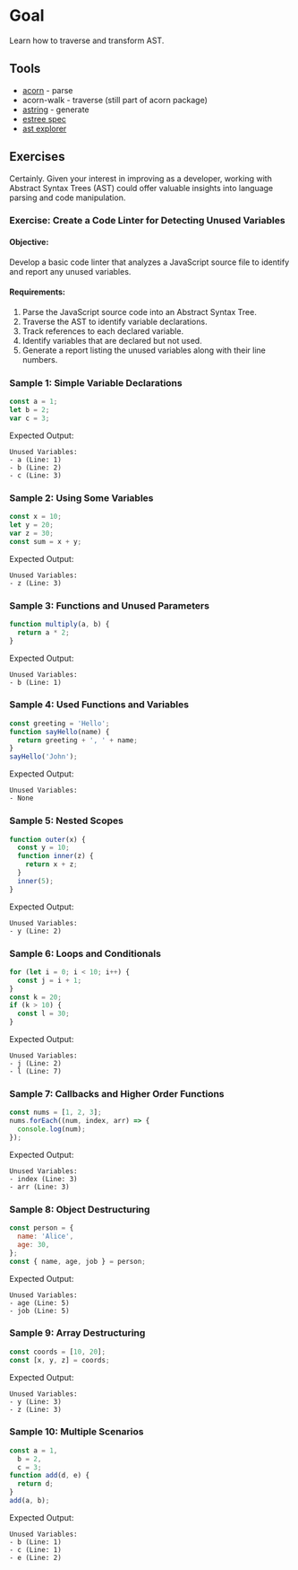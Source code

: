 # Goal

Learn how to traverse and transform AST.

## Tools

- [acorn](https://github.com/acornjs/acorn) - parse
- acorn-walk - traverse (still part of acorn package)
- [astring](https://github.com/davidbonnet/astring) - generate
- [estree spec](https://web.archive.org/web/20210314002546/https://developer.mozilla.org/en-US/docs/Mozilla/Projects/SpiderMonkey/Parser_API)
- [ast explorer](https://astexplorer.net/)

## Exercises

Certainly. Given your interest in improving as a developer, working with Abstract Syntax Trees (AST) could offer valuable insights into language parsing and code manipulation.

### Exercise: Create a Code Linter for Detecting Unused Variables

#### Objective:

Develop a basic code linter that analyzes a JavaScript source file to identify and report any unused variables.

#### Requirements:

1. Parse the JavaScript source code into an Abstract Syntax Tree.
2. Traverse the AST to identify variable declarations.
3. Track references to each declared variable.
4. Identify variables that are declared but not used.
5. Generate a report listing the unused variables along with their line numbers.

### Sample 1: Simple Variable Declarations

```javascript
const a = 1;
let b = 2;
var c = 3;
```

Expected Output:

```
Unused Variables:
- a (Line: 1)
- b (Line: 2)
- c (Line: 3)
```

### Sample 2: Using Some Variables

```javascript
const x = 10;
let y = 20;
var z = 30;
const sum = x + y;
```

Expected Output:

```
Unused Variables:
- z (Line: 3)
```

### Sample 3: Functions and Unused Parameters

```javascript
function multiply(a, b) {
  return a * 2;
}
```

Expected Output:

```
Unused Variables:
- b (Line: 1)
```

### Sample 4: Used Functions and Variables

```javascript
const greeting = 'Hello';
function sayHello(name) {
  return greeting + ', ' + name;
}
sayHello('John');
```

Expected Output:

```
Unused Variables:
- None
```

### Sample 5: Nested Scopes

```javascript
function outer(x) {
  const y = 10;
  function inner(z) {
    return x + z;
  }
  inner(5);
}
```

Expected Output:

```
Unused Variables:
- y (Line: 2)
```

### Sample 6: Loops and Conditionals

```javascript
for (let i = 0; i < 10; i++) {
  const j = i + 1;
}
const k = 20;
if (k > 10) {
  const l = 30;
}
```

Expected Output:

```
Unused Variables:
- j (Line: 2)
- l (Line: 7)
```

### Sample 7: Callbacks and Higher Order Functions

```javascript
const nums = [1, 2, 3];
nums.forEach((num, index, arr) => {
  console.log(num);
});
```

Expected Output:

```
Unused Variables:
- index (Line: 3)
- arr (Line: 3)
```

### Sample 8: Object Destructuring

```javascript
const person = {
  name: 'Alice',
  age: 30,
};
const { name, age, job } = person;
```

Expected Output:

```
Unused Variables:
- age (Line: 5)
- job (Line: 5)
```

### Sample 9: Array Destructuring

```javascript
const coords = [10, 20];
const [x, y, z] = coords;
```

Expected Output:

```
Unused Variables:
- y (Line: 3)
- z (Line: 3)
```

### Sample 10: Multiple Scenarios

```javascript
const a = 1,
  b = 2,
  c = 3;
function add(d, e) {
  return d;
}
add(a, b);
```

Expected Output:

```
Unused Variables:
- b (Line: 1)
- c (Line: 1)
- e (Line: 2)
```

